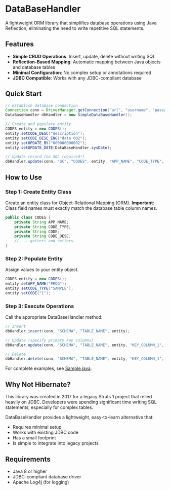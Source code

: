# DataBaseHandler

A lightweight ORM library that simplifies database operations using Java Reflection, eliminating the need to write repetitive SQL statements.

## Features

- **Simple CRUD Operations**: Insert, update, delete without writing SQL
- **Reflection-Based Mapping**: Automatic mapping between Java objects and database tables
- **Minimal Configuration**: No complex setup or annotations required
- **JDBC Compatible**: Works with any JDBC-compliant database

## Quick Start

```java
// Establish database connection
Connection conn = DriverManager.getConnection("url", "username", "password");
DataBaseHandler dbHandler = new SimpleDataBaseHandler();

// Create and populate entity
CODES entity = new CODES();
entity.setCODE_DESC("description");
entity.setCODE_DESC_ENG("data 002");
entity.setUPDATE_BY("000000000002");
entity.setUPDATE_DATE(DataBaseHandler.sysDate);

// Update record (no SQL required!)
dbHandler.update(conn, "SC", "CODES", entity, "APP_NAME", "CODE_TYPE", "CODE");
```

## How to Use

### Step 1: Create Entity Class

Create an entity class for Object-Relational Mapping (ORM). **Important**: Class field names must exactly match the database table column names.

```java
public class CODES {
    private String APP_NAME;
    private String CODE_TYPE;
    private String CODE;
    private String CODE_DESC;
    // ... getters and setters
}
```

### Step 2: Populate Entity

Assign values to your entity object.

```java
CODES entity = new CODES();
entity.setAPP_NAME("PROG");
entity.setCODE_TYPE("SAMPLE");
entity.setCODE("1");
```

### Step 3: Execute Operations

Call the appropriate DataBaseHandler method:

```java
// Insert
dbHandler.insert(conn, "SCHEMA", "TABLE_NAME", entity);

// Update (specify primary key columns)
dbHandler.update(conn, "SCHEMA", "TABLE_NAME", entity, "KEY_COLUMN_1", "KEY_COLUMN_2");

// Delete
dbHandler.delete(conn, "SCHEMA", "TABLE_NAME", entity, "KEY_COLUMN_1", "KEY_COLUMN_2");
```

For complete examples, see [Sample.java](src/main/java/marcus/utils/database/samples/Sample.java).

## Why Not Hibernate?

This library was created in 2017 for a legacy Struts 1 project that relied heavily on JDBC. Developers were spending significant time writing SQL statements, especially for complex tables.

DataBaseHandler provides a lightweight, easy-to-learn alternative that:
- Requires minimal setup
- Works with existing JDBC code
- Has a small footprint
- Is simple to integrate into legacy projects

## Requirements

- Java 8 or higher
- JDBC-compliant database driver
- Apache Log4j (for logging)
